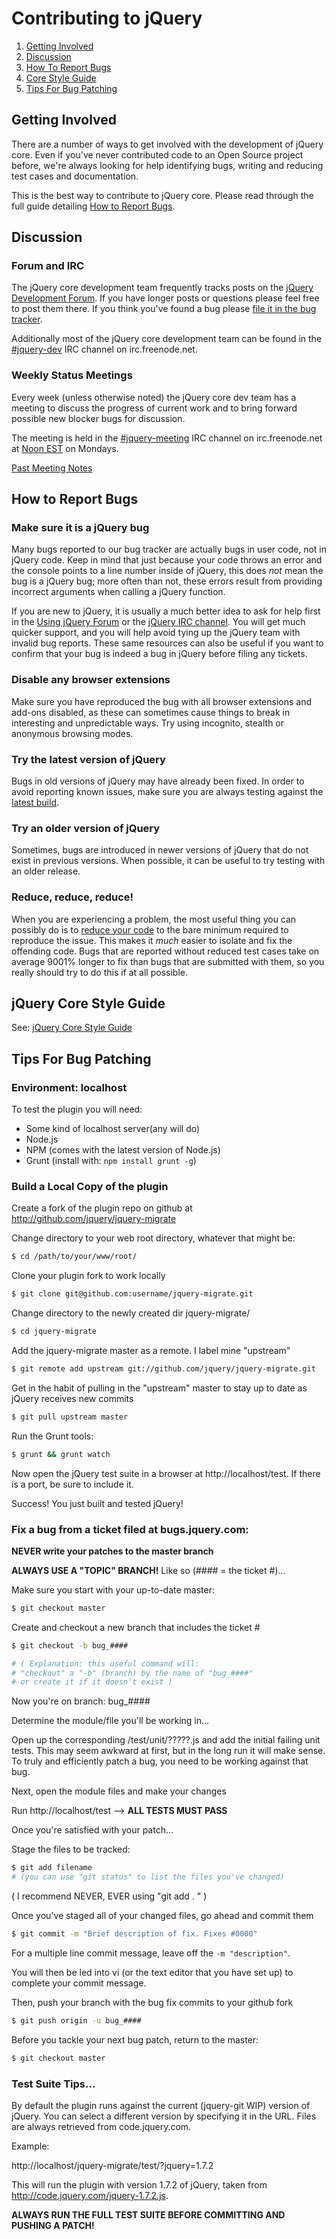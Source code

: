 # Contributing to jQuery

1. [Getting Involved](#getting-involved)
2. [Discussion](#discussion)
3. [How To Report Bugs](#how-to-report-bugs)
4. [Core Style Guide](#jquery-core-style-guide)
5. [Tips For Bug Patching](#tips-for-jquery-bug-patching)

## Getting Involved

There are a number of ways to get involved with the development of jQuery core. Even if you've never contributed code to
an Open Source project before, we're always looking for help identifying bugs, writing and reducing test cases and
documentation.

This is the best way to contribute to jQuery core. Please read through the full guide
detailing [How to Report Bugs](#How-to-Report-Bugs).

## Discussion

### Forum and IRC

The jQuery core development team frequently tracks posts on
the [jQuery Development Forum](http://forum.jquery.com/developing-jquery-core). If you have longer posts or questions
please feel free to post them there. If you think you've found a bug
please [file it in the bug tracker](#How-to-Report-Bugs).

Additionally most of the jQuery core development team can be found in
the [#jquery-dev](http://webchat.freenode.net/?channels=jquery-dev) IRC channel on irc.freenode.net.

### Weekly Status Meetings

Every week (unless otherwise noted) the jQuery core dev team has a meeting to discuss the progress of current work and
to bring forward possible new blocker bugs for discussion.

The meeting is held in the [#jquery-meeting](http://webchat.freenode.net/?channels=jquery-meeting) IRC channel on
irc.freenode.net
at [Noon EST](http://www.timeanddate.com/worldclock/fixedtime.html?month=1&day=17&year=2011&hour=12&min=0&sec=0&p1=43)
on Mondays.

[Past Meeting Notes](https://docs.google.com/document/d/1MrLFvoxW7GMlH9KK-bwypn77cC98jUnz7sMW1rg_TP4/edit?hl=en)

## How to Report Bugs

### Make sure it is a jQuery bug

Many bugs reported to our bug tracker are actually bugs in user code, not in jQuery code. Keep in mind that just because
your code throws an error and the console points to a line number inside of jQuery, this does *not* mean the bug is a
jQuery bug; more often than not, these errors result from providing incorrect arguments when calling a jQuery function.

If you are new to jQuery, it is usually a much better idea to ask for help first in
the [Using jQuery Forum](http://forum.jquery.com/using-jquery) or
the [jQuery IRC channel](http://webchat.freenode.net/?channels=%23jquery). You will get much quicker support, and you
will help avoid tying up the jQuery team with invalid bug reports. These same resources can also be useful if you want
to confirm that your bug is indeed a bug in jQuery before filing any tickets.

### Disable any browser extensions

Make sure you have reproduced the bug with all browser extensions and add-ons disabled, as these can sometimes cause
things to break in interesting and unpredictable ways. Try using incognito, stealth or anonymous browsing modes.

### Try the latest version of jQuery

Bugs in old versions of jQuery may have already been fixed. In order to avoid reporting known issues, make sure you are
always testing against the [latest build](http://code.jquery.com/jquery.js).

### Try an older version of jQuery

Sometimes, bugs are introduced in newer versions of jQuery that do not exist in previous versions. When possible, it can
be useful to try testing with an older release.

### Reduce, reduce, reduce!

When you are experiencing a problem, the most useful thing you can possibly do is
to [reduce your code](http://webkit.org/quality/reduction.html) to the bare minimum required to reproduce the issue.
This makes it *much* easier to isolate and fix the offending code. Bugs that are reported without reduced test cases
take on average 9001% longer to fix than bugs that are submitted with them, so you really should try to do this if at
all possible.

## jQuery Core Style Guide

See: [jQuery Core Style Guide](http://docs.jquery.com/JQuery_Core_Style_Guidelines)

## Tips For Bug Patching

### Environment: localhost

To test the plugin you will need:

* Some kind of localhost server(any will do)
* Node.js
* NPM (comes with the latest version of Node.js)
* Grunt (install with: `npm install grunt -g`)

### Build a Local Copy of the plugin

Create a fork of the plugin repo on github at http://github.com/jquery/jquery-migrate

Change directory to your web root directory, whatever that might be:

```bash
$ cd /path/to/your/www/root/
```

Clone your plugin fork to work locally

```bash
$ git clone git@github.com:username/jquery-migrate.git
```

Change directory to the newly created dir jquery-migrate/

```bash
$ cd jquery-migrate
```

Add the jquery-migrate master as a remote. I label mine "upstream"

```bash
$ git remote add upstream git://github.com/jquery/jquery-migrate.git
```

Get in the habit of pulling in the "upstream" master to stay up to date as jQuery receives new commits

```bash
$ git pull upstream master
```

Run the Grunt tools:

```bash
$ grunt && grunt watch
```

Now open the jQuery test suite in a browser at http://localhost/test. If there is a port, be sure to include it.

Success! You just built and tested jQuery!

### Fix a bug from a ticket filed at bugs.jquery.com:

**NEVER write your patches to the master branch**

**ALWAYS USE A "TOPIC" BRANCH!** Like so (#### = the ticket #)...

Make sure you start with your up-to-date master:

```bash
$ git checkout master
```

Create and checkout a new branch that includes the ticket #

```bash
$ git checkout -b bug_####

# ( Explanation: this useful command will:
# "checkout" a "-b" (branch) by the name of "bug_####"
# or create it if it doesn't exist )
```

Now you're on branch: bug_####

Determine the module/file you'll be working in...

Open up the corresponding /test/unit/?????.js and add the initial failing unit tests. This may seem awkward at first,
but in the long run it will make sense. To truly and efficiently patch a bug, you need to be working against that bug.

Next, open the module files and make your changes

Run http://localhost/test --> **ALL TESTS MUST PASS**

Once you're satisfied with your patch...

Stage the files to be tracked:

```bash
$ git add filename
# (you can use "git status" to list the files you've changed)
```

( I recommend NEVER, EVER using "git add . " )

Once you've staged all of your changed files, go ahead and commit them

```bash
$ git commit -m "Brief description of fix. Fixes #0000"
```

For a multiple line commit message, leave off the `-m "description"`.

You will then be led into vi (or the text editor that you have set up) to complete your commit message.

Then, push your branch with the bug fix commits to your github fork

```bash
$ git push origin -u bug_####
```

Before you tackle your next bug patch, return to the master:

```bash
$ git checkout master
```

### Test Suite Tips...

By default the plugin runs against the current (jquery-git WIP) version of jQuery. You can select a different version by
specifying it in the URL. Files are always retrieved from code.jquery.com.

Example:

http://localhost/jquery-migrate/test/?jquery=1.7.2

This will run the plugin with version 1.7.2 of jQuery, taken from http://code.jquery.com/jquery-1.7.2.js.

**ALWAYS RUN THE FULL TEST SUITE BEFORE COMMITTING AND PUSHING A PATCH!**

